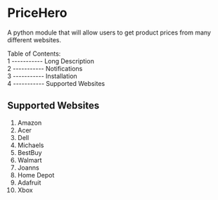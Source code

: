 # PriceHero
A python module that will allow users to get product prices from many different websites. 

Table of Contents:  
1 ----------- Long Description  
2 ----------- Notifications  
3 ----------- Installation  
4 ----------- Supported Websites  

## Supported Websites
1. Amazon
2. Acer
3. Dell
4. Michaels
5. BestBuy
6. Walmart
7. Joanns
8. Home Depot
9. Adafruit
10. Xbox
